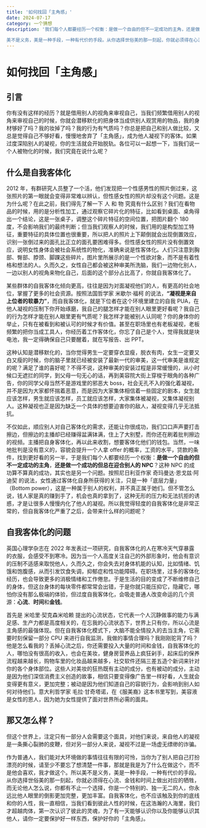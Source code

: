 ```yaml
---
title: '如何找回「主角感」'
date: 2024-07-17
category: 一个猜想
description: '我们每个人都要经历一个权衡：是做一个自由的但不一定成功的主角，还是做一个成功的但总在迎合别人的 NPC？

美不是义务，美是一种手段，一种有代价的手段。从你选择世俗美的那一刻起，你就必须得在心流、金钱和时间上做出对应的牺牲，而无论他人怎么说，你都有不止一个选择，你是一个特别的、独一无二的人，你永远比他人眼里的倒影更加完整，更加丰富。'
---
```


# 如何找回「主角感」

## 引言

你有没有这样的经历？就是借用别人的视角来审视自己，当我们频繁借用别人的视角来审视自己的时候，你就会潜移默化的把身体当成供别人观赏用的物品，我的身材够好了吗？我的妆掉了吗？我的行为有气质吗？你总是把自己和别人做比较，又总是觉得自己不够好看，慢慢地舍弃了「主角感」，成为他人凝视下的客体。如果过度深陷别人的凝视，你的生活就会开始脱轨。各位可以一起想一下，当我们说一个人被物化的时候，我们究竟在说什么呢？

## 什么是自我客体化

2012 年，有群研究人员整了一个活，他们发现把一个性感男性的照片倒过来，这张照片的第一眼就会变得非常难以辨认，但性感女性的照片却没有这个问题。这是为什么呢？在此之前，我们得先了解一下 人 和 物 究竟有什么区别？我们在看物品的时候，用的是分析性加工，通过观察它碎片化的特征，比如看到桌面、桌角得出一个结论，这是一张桌子，调整这个碎片特征的空间位置，把图片翻个 180 度，不会影响我们的最终判断；但当我们观察人的时候，我们用的是构型加工特征，重要特征的具体位置也很重要，所以把人的照片上下颠倒就会出现倒置效应，识别一张倒过来的面孔比正立的面孔要困难得多。但性感女性的照片没有倒置效应，说明女性身体会被社会系统性的物化，准确来说是性客体化。人们只注意到胸部、臀部、脖颈、脚踝这些碎片，图片里所展示的是一个性欲对象，而不是有着性格和想法的人。久而久之，女性自己都会被这种审美所洗脑，我们一边物化别人，一边以别人的视角来物化自己，后面的这个部分占比高了，你就自我客体化了。

某些群体的自我客体化倾向更高，往往是因为对面凝视他们的人，有更高的社会地位，掌握了更多的社会资源。按照法国哲学家 米歇尔·福柯 的说法，**“凝视是来自上位者的软暴力”**，而自我客体化，就是下位者在这个环境里建立的自我 PUA，在他人凝视的压制下你开始琢磨，我自己的腿怎样才能在别人眼里更好看呢？我自己的行为怎样才能在别人眼里更有气质呢？我怎样才能被别人认同呢？你的身体你的举止，只有在被看到和被认可的时候才有价值。甚至在职场里也有老板凝视，老板频繁的把你当成工具人，你经历着工作客体化，你忘了自己是个人，觉得我就是块电池，我一定得确保自己只要醒着，就在写报告、出 PPT。

这种认知是潜移默化的，当你觉得男生一定要穿衣显瘦，脱衣有肉，女生一定要又白又瘦的时候，你的脑子里就已经被安装了最新一代的审美，这一代审美是谁规定的呢？满足了谁的喜好呢？不得不说，这种审美的安装过程是非常缓慢的，从小时候口无遮拦的同学，到父母一句无心的话，再到美容院大街上穿梭于眼角的各种广告，你的同学父母当然不是游戏里的邪恶大 boss，社会无孔不入的强化着凝视，并不是因为大家都怀揣着恶意，而是因为大家集体相信着一些固定的剧本，女生就应该怎样，男生就应该怎样，员工就应该怎样，大家集体被凝视，又集体凝视别人。这种凝视也正是因为缺乏一个具体的想要迫害你的敌人，凝视变得几乎无法抵抗。

不仅如此，顺应别人对自己客体化的需求，还能让你很成功，我们口口声声要打击擦边，但擦边的主播却已经赚得盆满钵满，住上了大别墅，而你还在刷着批判擦边的视频。主播把自身客体化，再以此来收割，想要客体化他们的钱包。当然，一味地批判是没有意义的，容貌会提升一个人拿 offer 的概率，工资的水平，贷款的条件，找到更好看的另一半，于是我们每个人都要经历一个权衡：**是做一个自由的但不一定成功的主角**，**还是做一个成功的但总在迎合别人的 NPC**？这种 NPC 的成功算不算真的成功，其实也是另一个问题。按照尼日利亚作家 奇玛曼达·恩戈兹·阿迪契 的说法，女性通过客体化自身所获得的关注，只是一种「底层力量」（Bottom power），这是一种属于别人的权利，并不真正属于她们。但不管怎么说，钱人家是真的赚到手了，机会也真的拿到了，这种无形的压力和无法抗拒的诱惑，才是让很多人慢慢内化了他人的凝视。所以我觉得轻度的自我客体化是非常正常的，但自我客体化严重了之后，会带来什么样的问题呢？

## 自我客体化的问题

英国心理学杂志在 2022 年发表过一项研究，自我客体化的人在寒冷天气穿暴露的衣服，会感受不到寒冷。因为当一个人高度关注自己的外部形象时，他会有意识的压制不适感来取悦他人，久而久之，你会失去对身体机能的认知，比如情绪、饥饿和饱腹感，从而引发饮食失调，抑郁症和性功能障碍。在职场里，过多的客体化经历，也会导致更多的消极情绪和工作倦怠。于是生活的目的变成了不断维修自己的身体，但这台身体的每块零件都常常会出错，于是你就只能压抑它，隐藏它，哪怕你没有那么极端的体验，但过度自我客体化，会吸走普通人改变命运的几个资源：**心流**、**时间**和**金钱**。

首先是 米哈里·契克森米哈赖 提出的心流状态，它代表一个人沉静做事的能力与满足感、生产力都是高度相关的，在忘我的心流状态下，世界上只有你，所以心流是主角感的最强体现。但在自我客体化模式下，大脑不能全情投入的去当主角，它需要时刻保留一部分 CPU 来进行自我监测，我做的事情合理吗？我刚刚驼背了吗？他是怎么看我的？丢掉心流之后，你还需要投入大量的时间和金钱，自我客体化的人，哪怕没有很高的收入，也会在美妆，健身房营养品上疯狂剁手，起床后的保养流程越来越长，购物车里的化妆品越来越多，社交软件还隔三差五造个新词来针对你的各个身体部位。这些人对美妆的狂热既有主动的成分，也有被动的成分，主动是因为他们深信消费主义创造的故事，相信只要变得像广告里一样好看，人生就会变得更有意义，更加完整；被动是因为他们知道自己的容貌行为，会影响到别人如何对待他们。意大利哲学家 毛拉·甘奇塔诺，在《服美裔》这本书里写到，美容液是女性的恩人，因为她为女性提供了面对世界所必需的面具。

## 那又怎么样？

但这个世界上，注定只有一部分人会需要这个面具，对他们来说，来自他人的凝视是一条撕心裂肺的皮鞭，但对另一部分人来说，凝视不过是一场虚无缥缈的诈骗。

作为普通人，我们能对大环境做的事情往往有限的可怜，当你为了别人把自己打扮漂亮的时候，请至少不要忘了想清楚一件事，那就是我是为了什么在做这个，而不是他会喜欢，我才做这个。所以美不是义务，美是一种手段，一种有代价的手段。从你选择世俗美的那一刻起，你就必须得在心流、金钱和时间上做出对应的牺牲，而无论他人怎么说，你都有不止一个选择，你是一个特别的、独一无二的人，你永远比他人眼里的倒影更加完整，更加丰富。自我客体化，也不应该触及到你的底线和你的人性，我一直相信，当我们看到彼此人性的时候，在这浩瀚的人海里，我们才超越肉体，第一次认识了彼此的灵魂，为了有一天能够认识你以及你能够认识其他人，请你一定要保护好一样东西，保护好你的「主角感」。

<Comment />